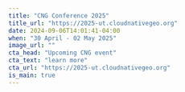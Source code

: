 ```yaml
---
title: "CNG Conference 2025"
title_url: "https://2025-ut.cloudnativegeo.org"
date: 2024-09-06T14:01:41-04:00
when: "30 April - 02 May 2025"
image_url: ""
cta_head: "Upcoming CNG event"
cta_text: "learn more"
cta_url: "https://2025-ut.cloudnativegeo.org"
is_main: true
---
```

